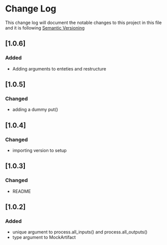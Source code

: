 # Change Log

This change log will document the notable changes to this project in this file and it is following [Semantic Versioning](https://semver.org/)

## [1.0.6]

### Added
- Adding arguments to enteties and restructure

## [1.0.5]

### Changed
- adding a dummy put()

## [1.0.4]

### Changed
- importing version to setup

## [1.0.3]

### Changed
- README

## [1.0.2]

### Added
- unique argument to process.all_inputs() and process.all_outputs()
- type argument to MockArtifact
